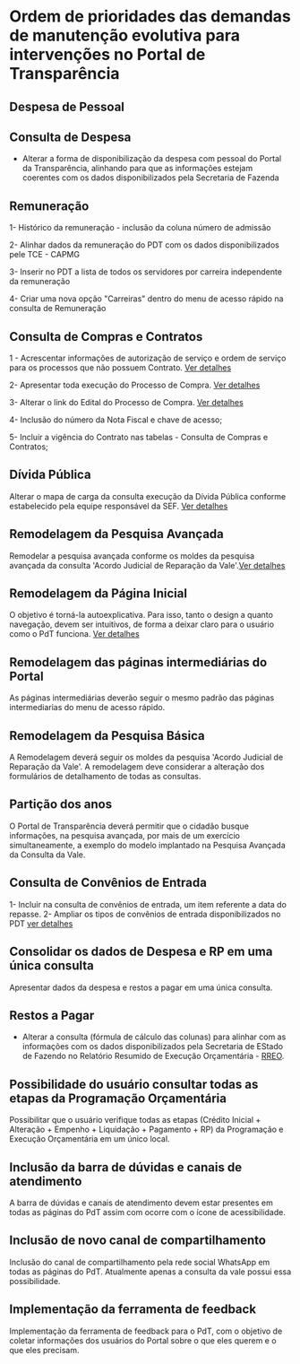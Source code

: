 # Ordem de prioridades das demandas de manutenção evolutiva para intervenções no Portal de Transparência

## Despesa de Pessoal

## Consulta de Despesa

 - Alterar a forma de disponibilização da despesa com pessoal do Portal da Transparência, alinhando para que as informações estejam coerentes com os dados disponibilizados pela Secretaria de Fazenda

## Remuneração
 
 1- Histórico da remuneração - inclusão da coluna número de admissão
 
 2- Alinhar dados da remuneração do PDT com os dados disponibilizados pele TCE - CAPMG
 
 3- Inserir no PDT a lista de todos os servidores por carreira independente da remuneração
 
 4- Criar uma nova opção "Carreiras" dentro do menu de acesso rápido na consulta de Remuneração

## Consulta de Compras e Contratos
 
 1 - Acrescentar informações de autorização de serviço e ordem de serviço para os processos que não possuem Contrato. [Ver detalhes](https://github.com/transparencia-mg/especificacoes-portal-transparencia/blob/consolidado_melhorias_pdt/consolidado_melhorias_pdt.md#problema-1-1)
 
 2- Apresentar toda execução do Processo de Compra. [Ver detalhes](https://github.com/transparencia-mg/especificacoes-portal-transparencia/blob/consolidado_melhorias_pdt/consolidado_melhorias_pdt.md#problema-2)

3- Alterar o link do Edital do Processo de Compra. [Ver detalhes](https://github.com/transparencia-mg/especificacoes-portal-transparencia/blob/consolidado_melhorias_pdt/consolidado_melhorias_pdt.md#problema-3)

4- Inclusão do número da Nota Fiscal e chave de acesso;

5- Incluir a vigência do Contrato nas tabelas - Consulta de Compras e Contratos;

## Dívida Pública

Alterar o mapa de carga da consulta execução da Dívida Pública conforme estabelecido pela equipe responsável da SEF. [Ver detalhes]()

## Remodelagem da Pesquisa Avançada

Remodelar a pesquisa avançada conforme os moldes da pesquisa avançada da consulta 'Acordo Judicial de Reparação da Vale'.[Ver detalhes]()


## Remodelagem da Página Inicial

O objetivo é torná-la autoexplicativa. Para isso, tanto o design a quanto navegação, devem ser intuitivos, de forma a deixar claro para o usuário como o PdT funciona.
[Ver detalhes]()


## Remodelagem das páginas intermediárias do Portal

As páginas intermediárias deverão seguir o mesmo padrão das páginas intermediarias do menu de acesso rápido.

## Remodelagem da Pesquisa Básica

A Remodelagem deverá seguir os moldes da pesquisa 'Acordo Judicial de Reparação da Vale'. A remodelagem deve considerar a alteração dos formulários de detalhamento de todas as consultas. 

## Partição dos anos

O Portal de Transparência deverá permitir que o cidadão busque informações, na pesquisa avançada, por mais de um exercício simultaneamente, a exemplo do modelo implantado na Pesquisa Avançada da Consulta da Vale.

## Consulta de Convênios de Entrada

1- Incluir na consulta de convênios de entrada, um item referente a data do repasse.
2- Ampliar os tipos de convênios de entrada disponibilizados no PDT [ver detalhes]()


## Consolidar os dados de Despesa e RP em uma única consulta

Apresentar dados da despesa e restos a pagar em uma única consulta. 

## Restos a Pagar

 - Alterar a consulta (fórmula de cálculo das colunas) para alinhar com as informações com os dados disponibilizados pela Secretaria de EStado de Fazendo no Relatório Resumido de Execução Orçamentária - [RREO](http://www.fazenda.mg.gov.br/governo/contadoria_geral/lrf/2021/).

## Possibilidade do usuário consultar todas as etapas da Programação Orçamentária

Possibilitar que o usuário verifique todas as etapas (Crédito Inicial + Alteração + Empenho + Liquidação + Pagamento + RP) da Programação e Execução Orçamentária em um único local.

## Inclusão da barra de dúvidas e canais de atendimento

A barra de dúvidas e canais de atendimento devem estar presentes em todas as páginas do PdT assim com ocorre com o ícone de acessibilidade.
 
## Inclusão de novo canal de compartilhamento

Inclusão do canal de compartilhamento pela rede social WhatsApp em todas as páginas do PdT. Atualmente apenas a consulta da vale possui essa possibilidade.

## Implementação da ferramenta de feedback

Implementação da ferramenta de feedback para o PdT, com o objetivo de coletar informações dos usuários do Portal sobre o que eles querem e o que eles precisam.


